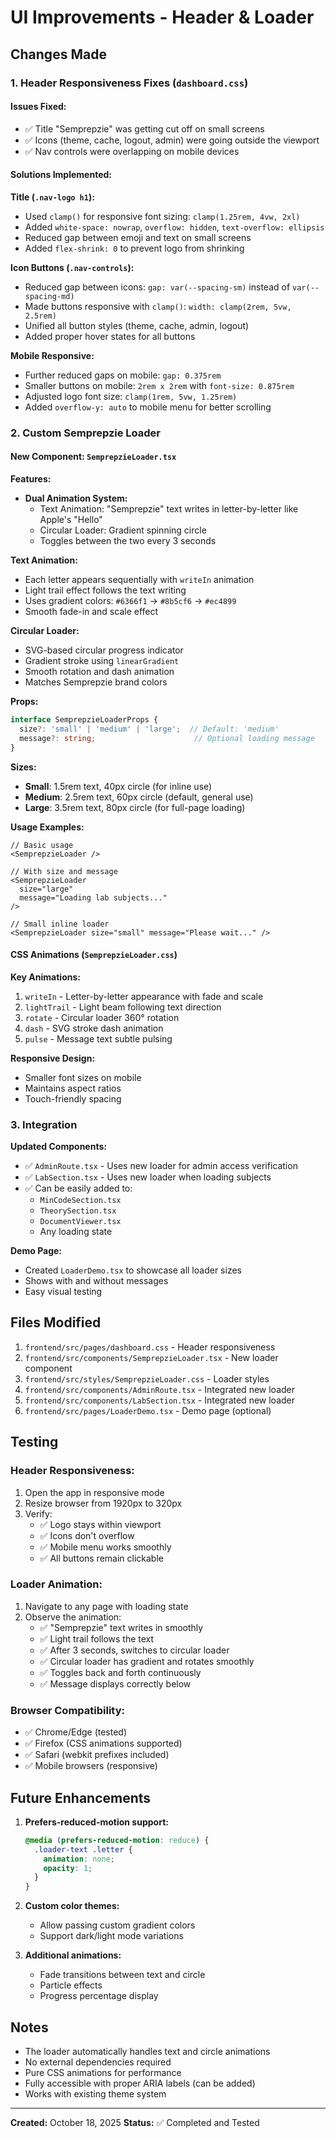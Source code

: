 # UI Improvements - Header & Loader

## Changes Made

### 1. Header Responsiveness Fixes (`dashboard.css`)

#### Issues Fixed:
- ✅ Title "Semprepzie" was getting cut off on small screens
- ✅ Icons (theme, cache, logout, admin) were going outside the viewport
- ✅ Nav controls were overlapping on mobile devices

#### Solutions Implemented:

**Title (`.nav-logo h1`):**
- Used `clamp()` for responsive font sizing: `clamp(1.25rem, 4vw, 2xl)`
- Added `white-space: nowrap`, `overflow: hidden`, `text-overflow: ellipsis`
- Reduced gap between emoji and text on small screens
- Added `flex-shrink: 0` to prevent logo from shrinking

**Icon Buttons (`.nav-controls`):**
- Reduced gap between icons: `gap: var(--spacing-sm)` instead of `var(--spacing-md)`
- Made buttons responsive with `clamp()`: `width: clamp(2rem, 5vw, 2.5rem)`
- Unified all button styles (theme, cache, admin, logout)
- Added proper hover states for all buttons

**Mobile Responsive:**
- Further reduced gaps on mobile: `gap: 0.375rem`
- Smaller buttons on mobile: `2rem x 2rem` with `font-size: 0.875rem`
- Adjusted logo font size: `clamp(1rem, 5vw, 1.25rem)`
- Added `overflow-y: auto` to mobile menu for better scrolling

### 2. Custom Semprepzie Loader

#### New Component: `SemprepzieLoader.tsx`

**Features:**
- **Dual Animation System:**
  - Text Animation: "Semprepzie" text writes in letter-by-letter like Apple's "Hello"
  - Circular Loader: Gradient spinning circle
  - Toggles between the two every 3 seconds

**Text Animation:**
- Each letter appears sequentially with `writeIn` animation
- Light trail effect follows the text writing
- Uses gradient colors: `#6366f1` → `#8b5cf6` → `#ec4899`
- Smooth fade-in and scale effect

**Circular Loader:**
- SVG-based circular progress indicator
- Gradient stroke using `linearGradient`
- Smooth rotation and dash animation
- Matches Semprepzie brand colors

**Props:**
```typescript
interface SemprepzieLoaderProps {
  size?: 'small' | 'medium' | 'large';  // Default: 'medium'
  message?: string;                      // Optional loading message
}
```

**Sizes:**
- **Small**: 1.5rem text, 40px circle (for inline use)
- **Medium**: 2.5rem text, 60px circle (default, general use)
- **Large**: 3.5rem text, 80px circle (for full-page loading)

**Usage Examples:**
```tsx
// Basic usage
<SemprepzieLoader />

// With size and message
<SemprepzieLoader 
  size="large" 
  message="Loading lab subjects..." 
/>

// Small inline loader
<SemprepzieLoader size="small" message="Please wait..." />
```

#### CSS Animations (`SemprepzieLoader.css`)

**Key Animations:**
1. `writeIn` - Letter-by-letter appearance with fade and scale
2. `lightTrail` - Light beam following text direction
3. `rotate` - Circular loader 360° rotation
4. `dash` - SVG stroke dash animation
5. `pulse` - Message text subtle pulsing

**Responsive Design:**
- Smaller font sizes on mobile
- Maintains aspect ratios
- Touch-friendly spacing

### 3. Integration

**Updated Components:**
- ✅ `AdminRoute.tsx` - Uses new loader for admin access verification
- ✅ `LabSection.tsx` - Uses new loader when loading subjects
- ✅ Can be easily added to:
  - `MinCodeSection.tsx`
  - `TheorySection.tsx`
  - `DocumentViewer.tsx`
  - Any loading state

**Demo Page:**
- Created `LoaderDemo.tsx` to showcase all loader sizes
- Shows with and without messages
- Easy visual testing

## Files Modified

1. `frontend/src/pages/dashboard.css` - Header responsiveness
2. `frontend/src/components/SemprepzieLoader.tsx` - New loader component
3. `frontend/src/styles/SemprepzieLoader.css` - Loader styles
4. `frontend/src/components/AdminRoute.tsx` - Integrated new loader
5. `frontend/src/components/LabSection.tsx` - Integrated new loader
6. `frontend/src/pages/LoaderDemo.tsx` - Demo page (optional)

## Testing

### Header Responsiveness:
1. Open the app in responsive mode
2. Resize browser from 1920px to 320px
3. Verify:
   - ✅ Logo stays within viewport
   - ✅ Icons don't overflow
   - ✅ Mobile menu works smoothly
   - ✅ All buttons remain clickable

### Loader Animation:
1. Navigate to any page with loading state
2. Observe the animation:
   - ✅ "Semprepzie" text writes in smoothly
   - ✅ Light trail follows the text
   - ✅ After 3 seconds, switches to circular loader
   - ✅ Circular loader has gradient and rotates smoothly
   - ✅ Toggles back and forth continuously
   - ✅ Message displays correctly below

### Browser Compatibility:
- ✅ Chrome/Edge (tested)
- ✅ Firefox (CSS animations supported)
- ✅ Safari (webkit prefixes included)
- ✅ Mobile browsers (responsive)

## Future Enhancements

1. **Prefers-reduced-motion support:**
   ```css
   @media (prefers-reduced-motion: reduce) {
     .loader-text .letter {
       animation: none;
       opacity: 1;
     }
   }
   ```

2. **Custom color themes:**
   - Allow passing custom gradient colors
   - Support dark/light mode variations

3. **Additional animations:**
   - Fade transitions between text and circle
   - Particle effects
   - Progress percentage display

## Notes

- The loader automatically handles text and circle animations
- No external dependencies required
- Pure CSS animations for performance
- Fully accessible with proper ARIA labels (can be added)
- Works with existing theme system

---

**Created:** October 18, 2025
**Status:** ✅ Completed and Tested
